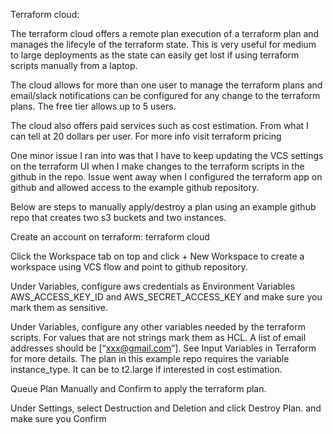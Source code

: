 Terraform cloud:

The terraform cloud offers a remote plan execution of a terraform plan and manages the lifecyle of the terraform state. This is very useful for medium to large deployments as the state can easily get lost if using terraform scripts manually from a laptop. 

The cloud allows for more than one user to manage the terraform plans and email/slack notifications can be configured for any change to the terraform plans. The free tier allows up to 5 users.

The cloud also offers paid services such as cost estimation. From what I can tell at 20 dollars per user. For more info visit terraform pricing 

One minor issue I ran into was that I have to keep updating the VCS settings on the terraform UI when I make changes to the terraform scripts in the github in the repo.  Issue went away when I configured the terraform app on github and allowed access to the example github repository. 

Below are steps to manually apply/destroy a plan using an example github repo that creates two s3 buckets and two instances. 

Create an account on terraform: terraform cloud

Click the Workspace tab on top and click + New Workspace to create a workspace using VCS flow and point to github repository.

Under Variables, configure aws credentials as Environment Variables AWS_ACCESS_KEY_ID and AWS_SECRET_ACCESS_KEY and make sure you mark them as sensitive. 

Under Variables, configure any other variables needed by the terraform scripts. For values that are not strings mark them as HCL. A list of email addresses should be [“xxx@gmail.com”].  See Input Variables in Terraform for more details. The plan in this example repo requires  the variable instance_type. It can be to t2.large if interested in cost estimation. 

Queue Plan Manually and Confirm to apply the terraform plan.

Under Settings, select Destruction and Deletion and click Destroy Plan. 
and make sure you Confirm 

